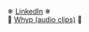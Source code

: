 ❄ [LinkedIn](https://www.linkedin.com/in/ai-yukino/) ❄  
🌸 [Whyp (audio clips)](https://whyp.it/t/hello-dBEDN) 🌸
